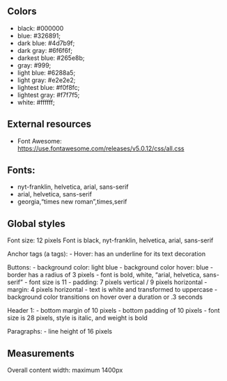 Colors
------

-   black: \#000000
-   blue: \#326891;
-   dark blue: \#4d7b9f;
-   dark gray: \#6f6f6f;
-   darkest blue: \#265e8b;
-   gray: \#999;
-   light blue: \#6288a5;
-   light gray: \#e2e2e2;
-   lightest blue: \#f0f8fc;
-   lightest gray: \#f7f7f5;
-   white: \#ffffff;

External resources
------------------

-   Font Awesome: https://use.fontawesome.com/releases/v5.0.12/css/all.css

Fonts:
------

-   nyt-franklin, helvetica, arial, sans-serif
-   arial, helvetica, sans-serif
-   georgia,“times new roman”,times,serif

Global styles
-------------

Font size: 12 pixels Font is black, nyt-franklin, helvetica, arial, sans-serif

Anchor tags (a tags): - Hover: has an underline for its text decoration

Buttons: - background color: light blue - background color hover: blue - border has a radius of 3 pixels - font is bold, white, “arial, helvetica, sans-serif” - font size is 11 - padding: 7 pixels vertical / 9 pixels horizontal - margin: 4 pixels horizontal - text is white and transformed to uppercase - background color transitions on hover over a duration or .3 seconds

Header 1: - bottom margin of 10 pixels - bottom padding of 10 pixels - font size is 28 pixels, style is italic, and weight is bold

Paragraphs: - line height of 16 pixels

Measurements
------------

Overall content width: maximum 1400px
